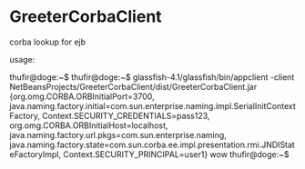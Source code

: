 # GreeterCorbaClient
corba lookup for ejb


usage:

thufir@doge:~$ 
thufir@doge:~$ glassfish-4.1/glassfish/bin/appclient -client NetBeansProjects/GreeterCorbaClient/dist/GreeterCorbaClient.jar 
{org.omg.CORBA.ORBInitialPort=3700, java.naming.factory.initial=com.sun.enterprise.naming.impl.SerialInitContextFactory, Context.SECURITY_CREDENTIALS=pass123, org.omg.CORBA.ORBInitialHost=localhost, java.naming.factory.url.pkgs=com.sun.enterprise.naming, java.naming.factory.state=com.sun.corba.ee.impl.presentation.rmi.JNDIStateFactoryImpl, Context.SECURITY_PRINCIPAL=user1}
wow
thufir@doge:~$ 



